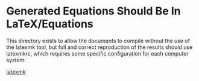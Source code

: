 # Generated Equations Should Be In LaTeX/Equations

This directory exists to allow the documents to compile without the use
of the latexmk tool, but full and correct reproduction of the results
should use latexmkrc, which requires some specific configuration for
each computer system:

[latexmk](https://mg.readthedocs.io/latexmk.htm)
